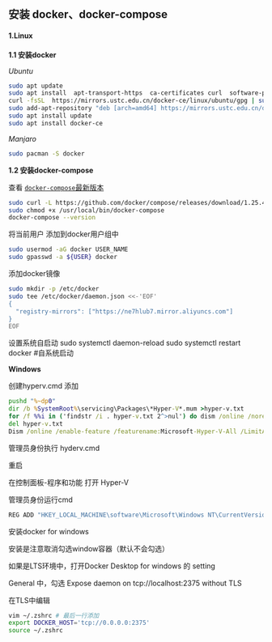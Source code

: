 ## 安装 docker、docker-compose

#### 1.Linux
**1.1 安装docker**

*Ubuntu*
```bash
sudo apt update
sudo apt install  apt-transport-https  ca-certificates curl  software-properties-common
curl -fsSL  https://mirrors.ustc.edu.cn/docker-ce/linux/ubuntu/gpg | sudo apt-key add -
sudo add-apt-repository "deb [arch=amd64] https://mirrors.ustc.edu.cn/docker-ce/linux/ubuntu $(lsb_release -cs) stable"
sudo apt install update
sudo apt install docker-ce
```
*Manjaro*
```bash
sudo pacman -S docker
```

**1.2 安装docker-compose**

查看 [`docker-compose`最新版本](https://github.com/docker/compose/releases)

```bash
sudo curl -L https://github.com/docker/compose/releases/download/1.25.4/docker-compose-`uname -s`-`uname -m` -o /usr/local/bin/docker-compose
sudo chmod +x /usr/local/bin/docker-compose
docker-compose --version
```

将当前用户 添加到docker用户组中

```bash
sudo usermod -aG docker USER_NAME
sudo gpasswd -a ${USER} docker
```

添加docker镜像

```bash
sudo mkdir -p /etc/docker
sudo tee /etc/docker/daemon.json <<-'EOF'
{
  "registry-mirrors": ["https://ne7hlub7.mirror.aliyuncs.com"]
}
EOF
```
设置系统自启动
sudo systemctl daemon-reload 
sudo systemctl restart docker #自系统启动

**Windows**

 创建hyperv.cmd
 添加

 ```cmd
 pushd "%~dp0"
 dir /b %SystemRoot%\servicing\Packages\*Hyper-V*.mum >hyper-v.txt
 for /f %%i in ('findstr /i . hyper-v.txt 2^>nul') do dism /online /norestart /add-package:"%SystemRoot%\servicing\Packages\%%i"
 del hyper-v.txt
 Dism /online /enable-feature /featurename:Microsoft-Hyper-V-All /LimitAccess /ALL
 ```

 管理员身份执行 hyderv.cmd

 重启

 在控制面板-程序和功能 打开 Hyper-V

 管理员身份运行cmd

 ```cmd
 REG ADD "HKEY_LOCAL_MACHINE\software\Microsoft\Windows NT\CurrentVersion" /v EditionId /T REG_EXPAND_SZ /d Professional /F
 ```

 安装docker for windows

 安装是注意取消勾选window容器（默认不会勾选）

 如果是LTS环境中，打开Docker Desktop for windows 的 setting

 General 中，勾选  Expose daemon on tcp://localhost:2375 without TLS

 在TLS中编辑

 ```bash
 vim ~/.zshrc # 最后一行添加
 export DOCKER_HOST='tcp://0.0.0.0:2375'
 source ~/.zshrc
 ```
